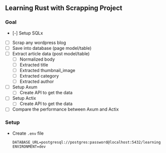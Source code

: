 ## Learning Rust with Scrapping Project

### Goal

- [-] Setup SQLx
- [ ] Scrap any wordpress blog
- [ ] Save into database (page model/table)
- [ ] Extract article data (post model/table)
  - [ ] Normalized body
  - [ ] Extracted title
  - [ ] Extracted thumbnail_image
  - [ ] Extracted category
  - [ ] Extracted author
- [ ] Setup Axum
  - [ ] Create API to get the data
- [ ] Setup Actix
  - [ ] Create API to get the data
- [ ] Compare the performance between Axum and Actix

### Setup

- Create `.env` file
  ```env
  DATABASE_URL=postgresql://postgres:password@localhost:5432/learning_rust
  ENVIRONMENT=dev
  ```
